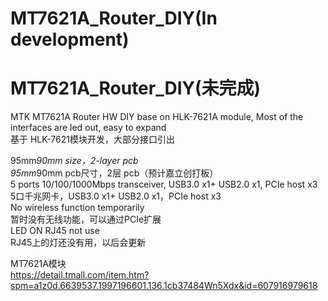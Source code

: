 # MT7621A_Router_DIY(In development)
# MT7621A_Router_DIY(未完成)
MTK MT7621A Router HW DIY base on HLK-7621A module, Most of the interfaces are led out, easy to expand  
基于 HLK-7621模块开发，大部分接口引出

95mm*90mm size，2-layer pcb  
95mm*90mm pcb尺寸，2层 pcb（预计嘉立创打板）  
5 ports 10/100/1000Mbps transceiver, USB3.0 x1+ USB2.0 x1, PCIe host x3  
5口千兆网卡，USB3.0 x1+ USB2.0 x1，PCIe host x3  
No wireless function temporarily  
暂时没有无线功能，可以通过PCIe扩展  
LED ON RJ45 not use  
RJ45上的灯还没有用，以后会更新


MT7621A模块  
https://detail.tmall.com/item.htm?spm=a1z0d.6639537.1997196601.136.1cb37484Wn5Xdx&id=607916979618
